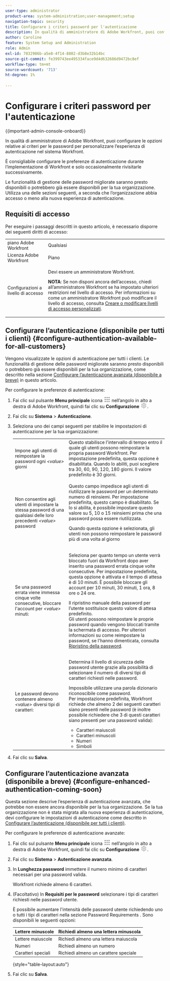 ```yaml
---
user-type: administrator
product-area: system-administration;user-management;setup
navigation-topic: security
title: Configurare i criteri password per l'autenticazione
description: In qualità di amministratore di Adobe Workfront, puoi configurare le opzioni relative ai criteri per le password per personalizzare l’esperienza di autenticazione nel sistema Workfront.
author: Caroline
feature: System Setup and Administration
role: Admin
exl-id: 7832986b-a5e8-4f14-8802-d3b8e32b14bc
source-git-commit: fe399743ee495334face9d4d632686d9472bc8ef
workflow-type: tm+mt
source-wordcount: '713'
ht-degree: 1%

---
```


# Configurare i criteri password per l&#39;autenticazione

{{important-admin-console-onboard}}

In qualità di amministratore di Adobe Workfront, puoi configurare le opzioni relative ai criteri per le password per personalizzare l’esperienza di autenticazione nel sistema Workfront.

È consigliabile configurare le preferenze di autenticazione durante l’implementazione di Workfront e solo occasionalmente rivisitarle successivamente.

Le funzionalità di gestione delle password migliorate saranno presto disponibili o potrebbero già essere disponibili per la tua organizzazione. Utilizza una delle sezioni seguenti, a seconda che l’organizzazione abbia accesso o meno alla nuova esperienza di autenticazione.

## Requisiti di accesso

Per eseguire i passaggi descritti in questo articolo, è necessario disporre dei seguenti diritti di accesso:

<table style="table-layout:auto"> 
 <col> 
 <col> 
 <tbody> 
  <tr> 
   <td role="rowheader">piano Adobe Workfront</td> 
   <td>Qualsiasi</td> 
  </tr> 
  <tr> 
   <td role="rowheader">Licenza Adobe Workfront</td> 
   <td>Piano</td> 
  </tr> 
  <tr> 
   <td role="rowheader">Configurazioni a livello di accesso</td> 
   <td> <p>Devi essere un amministratore Workfront.</p> <p><b>NOTA</b>: Se non disponi ancora dell’accesso, chiedi all’amministratore Workfront se ha impostato ulteriori restrizioni nel livello di accesso. Per informazioni su come un amministratore Workfront può modificare il livello di accesso, consulta <a href="../../../administration-and-setup/add-users/configure-and-grant-access/create-modify-access-levels.md" class="MCXref xref">Creare o modificare livelli di accesso personalizzati</a>.</p> </td> 
  </tr> 
 </tbody> 
</table>

## Configurare l’autenticazione (disponibile per tutti i clienti) {#configure-authentication-available-for-all-customers}

Vengono visualizzate le opzioni di autenticazione per tutti i clienti. Le funzionalità di gestione delle password migliorate saranno presto disponibili o potrebbero già essere disponibili per la tua organizzazione, come descritto nella sezione [Configurare l’autenticazione avanzata (disponibile a breve)](#configure-enhanced-authentication-coming-soon) in questo articolo.

Per configurare le preferenze di autenticazione:

1. Fai clic sul pulsante **Menu principale** icona ![](assets/main-menu-icon.png) nell’angolo in alto a destra di Adobe Workfront, quindi fai clic su **Configurazione** ![](assets/gear-icon-settings.png).

1. Fai clic su **Sistema** > **Autenticazione**.

1. Seleziona uno dei campi seguenti per stabilire le impostazioni di autenticazione per la tua organizzazione:

   <table style="table-layout:auto"> 
    <col> 
    <col> 
    <tbody> 
     <tr> 
      <td role="rowheader">Impone agli utenti di reimpostare la password ogni <em>&lt;value&gt;</em> giorni</td> 
      <td>Questo stabilisce l'intervallo di tempo entro il quale gli utenti possono reimpostare la propria password Workfront. Per impostazione predefinita, questa opzione è disabilitata. Quando lo abiliti, puoi scegliere tra 30, 60, 90, 120, 180 giorni. Il valore predefinito è 30 giorni.</td> 
     </tr> 
     <tr> 
      <td role="rowheader">Non consentire agli utenti di impostare la stessa password di una qualsiasi delle loro precedenti <em>&lt;value&gt;</em> password</td> 
      <td> <p>Questo campo impedisce agli utenti di riutilizzare le password per un determinato numero di reinsiemi. Per impostazione predefinita, questo campo è disabilitato. Se lo si abilita, è possibile impostare questo valore su 5, 10 o 15 reinsiemi prima che una password possa essere riutilizzata.</p> <p>Quando questa opzione è selezionata, gli utenti non possono reimpostare le password più di una volta al giorno</p> </td> 
     </tr> 
     <tr> 
      <td role="rowheader">Se una password errata viene immessa cinque volte consecutive, bloccare l'account per <em>&lt;value&gt;</em> minuti: </td> 
      <td> <p>Seleziona per quanto tempo un utente verrà bloccato fuori da Workfront dopo aver inserito una password errata cinque volte consecutive. Per impostazione predefinita, questa opzione è attivata e il tempo di attesa è di 10 minuti. È possibile bloccare gli account per 10 minuti, 30 minuti, 1 ora, 8 ore o 24 ore. </p> <p>Il ripristino manuale della password per l’utente sostituisce questo valore di attesa predefinito. <br>Gli utenti possono reimpostare le proprie password quando vengono bloccati tramite la schermata di accesso. Per ulteriori informazioni su come reimpostare la password, se l'hanno dimenticata, consulta <a href="../../../workfront-basics/manage-your-account-and-profile/managing-your-workfront-account/reset-your-password.md" class="MCXref xref">Ripristino della password</a>.</p> </td> 
     </tr> 
     <tr> 
      <td role="rowheader">Le password devono contenere almeno <em>&lt;value&gt;</em> diversi tipi di caratteri:</td> 
      <td> <p>Determina il livello di sicurezza delle password utente grazie alla possibilità di selezionare il numero di diversi tipi di caratteri richiesti nelle password.</p> <p>Impossibile utilizzare una parola dizionario riconoscibile come password.<br>Per impostazione predefinita, Workfront richiede che almeno 2 dei seguenti caratteri siano presenti nelle password (è inoltre possibile richiedere che 3 di questi caratteri siano presenti per una password valida): </p> 
       <ul> 
        <li>Caratteri maiuscoli</li> 
        <li>Caratteri minuscoli</li> 
        <li>Numeri</li> 
        <li>Simboli</li> 
       </ul> </td> 
     </tr> 
    </tbody> 
   </table>

1. Fai clic su **Salva**.

## Configurare l’autenticazione avanzata (disponibile a breve) {#configure-enhanced-authentication-coming-soon}

Questa sezione descrive l’esperienza di autenticazione avanzata, che potrebbe non essere ancora disponibile per la tua organizzazione. Se la tua organizzazione non è stata migrata alla nuova esperienza di autenticazione, devi configurare le impostazioni di autenticazione come descritto in [Configurare l’autenticazione (disponibile per tutti i clienti)](#configure-authentication-available-for-all-customers).

Per configurare le preferenze di autenticazione avanzate:

1. Fai clic sul pulsante **Menu principale** icona ![](assets/main-menu-icon.png) nell’angolo in alto a destra di Adobe Workfront, quindi fai clic su **Configurazione** ![](assets/gear-icon-settings.png).

1. Fai clic su **Sistema** > **Autenticazione avanzata**.
1. In **Lunghezza password** immettere il numero minimo di caratteri necessari per una password valida.

   Workfront richiede almeno 6 caratteri.

1. (Facoltativo) In **Requisiti per le password** selezionare i tipi di caratteri richiesti nelle password utente.

   È possibile aumentare l&#39;intensità delle password utente richiedendo uno o tutti i tipi di caratteri nella sezione Password Requirements . Sono disponibili le seguenti opzioni:

   | Lettere minuscole | Richiedi almeno una lettera minuscola |
   |---|---|
   | Lettere maiuscole | Richiedi almeno una lettera maiuscola |
   | Numeri | Richiedi almeno un numero |
   | Caratteri speciali | Richiedi almeno un carattere speciale |

   {style=&quot;table-layout:auto&quot;}

1. Fai clic su **Salva**.
